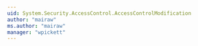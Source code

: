 ```yaml
---
uid: System.Security.AccessControl.AccessControlModification
author: "mairaw"
ms.author: "mairaw"
manager: "wpickett"
---
```

